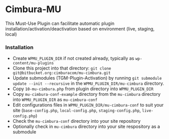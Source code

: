 # Cimbura-MU #

This Must-Use Plugin can facilitate automatic plugin installation/activation/deactivation based on environment (live, staging, local)

### Installation ###

* Create ```WPMU_PLUGIN_DIR``` if not created already, typically as ```wp-content/mu-plugins```
* Clone this project into that directory: ```git clone git@bitbucket.org:cimburacom/mu-cimbura.git```
* Update submodules (TGM-Plugin-Activation) by running ```git submodule update --init --recursive``` in the ```WPMU_PLUGIN_DIR/mu-cimbura``` directory.
* Copy ```10-mu-cimbura.php``` from plugin directory into ```WPMU_PLUGIN_DIR```
* Copy ```mu-cimbura-conf-example``` directory from the ```mu-cimbura``` directory into ```WPMU_PLUGIN_DIR``` as ```mu-cimbura-conf```
* Edit configurations files in ```WPMU_PLUGIN_DIR/mu-cimbura-conf``` to suit your site (```base-config.php```, ```local-config.php```, ```staging-config.php```, ```live-config.php```)
* Check the ```mu-cimbura-conf``` directory into your site repository
* Optionally check in ```mu-cimbura``` directory into your site respository as a submodule